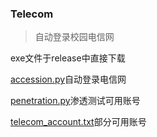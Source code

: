 ### Telecom
>自动登录校园电信网

exe文件于release中直接下载

[accession.py](https://github.com/Gc-Mall/Telecom/edit/main/accession.py)自动登录电信网

[penetration.py](https://github.com/Gc-Mall/Telecom/edit/main/penetration.py)渗透测试可用账号

[telecom_account.txt](https://github.com/Gc-Mall/Telecom/edit/main/telecom_account.txt)部分可用账号
